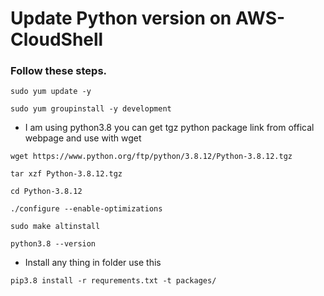 # Update Python version on AWS-CloudShell

### Follow these steps.

```
sudo yum update -y

```
```
sudo yum groupinstall -y development

```
- I am using python3.8 you can get tgz python package link from offical webpage and use with wget
```
wget https://www.python.org/ftp/python/3.8.12/Python-3.8.12.tgz

```
```
tar xzf Python-3.8.12.tgz

```
```
cd Python-3.8.12

```
```
./configure --enable-optimizations

```
```
sudo make altinstall

```
```
python3.8 --version

```

- Install any thing in folder use this
```
pip3.8 install -r requrements.txt -t packages/
```
